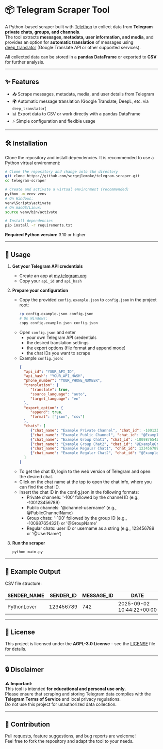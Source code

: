 # 📦 Telegram Scraper Tool

A Python-based scraper built with [Telethon](https://github.com/LonamiWebs/Telethon) to collect data from **Telegram private chats, groups, and channels**.  
The tool extracts **messages, metadata, user information, and media**, and provides an option for **automatic translation** of messages using [deep_translator](https://pypi.org/project/deep-translator/) (Google Translate API or other supported services).

All collected data can be stored in a **pandas DataFrame** or exported to **CSV** for further analysis.

---

## ✨ Features

- 📥 Scrape messages, metadata, media, and user details from Telegram  
- 🌍 Automatic message translation (Google Translate, DeepL, etc. via `deep_translator`)  
- 📊 Export data to CSV or work directly with a pandas DataFrame  
- ⚡ Simple configuration and flexible usage  

---

## 🛠 Installation


Clone the repository and install dependencies. It is recommended to use a Python virtual environment:

```bash
# Clone the repository and change into the directory
git clone https://github.com/sergejlembke/telegram-scraper.git
cd telegram-scraper

# Create and activate a virtual environment (recommended)
python -m venv venv
# On Windows:
venv\Scripts\activate
# On macOS/Linux:
source venv/bin/activate

# Install dependencies
pip install -r requirements.txt
```

**Required Python version:** 3.10 or higher

---

## 🚀 Usage

1. **Get your Telegram API credentials**  
   - Create an app at [my.telegram.org](https://my.telegram.org)  
   - Copy your `api_id` and `api_hash`

2. **Prepare your configuration**
    - Copy the provided `config.example.json` to `config.json` in the project root:
       ```bash
       cp config.example.json config.json
       # On Windows:
       copy config.example.json config.json
       ```
    - Open `config.json` and enter
       - your own Telegram API credentials
       - the desired translation settings
       - the export options (file format and append mode)
       - the chat IDs you want to scrape
    - Example `config.json`:
       ```json
      {
         "api_id": "YOUR_API_ID",
         "api_hash": "YOUR_API_HASH",
         "phone_number": "YOUR_PHONE_NUMBER",
         "translation": {
            "translate": true,
            "source_language": "auto",
            "target_language": "en"
         },
         "export_option": {
            "append": true,
            "format": ["json", "csv"]
         },
         "chats": [
            {"chat_name": "Example Private Channel", "chat_id": -100123456789},
            {"chat_name": "Example Public Channel", "chat_id": "@ExamplePublicChannelName"},
            {"chat_name": "Example Group Chat1", "chat_id": -100987654321},
            {"chat_name": "Example Group Chat2", "chat_id": "@ExampleGroupName"},
            {"chat_name": "Example Regular Chat1", "chat_id": 123456789},
            {"chat_name": "Example Regular Chat2", "chat_id": "@ExampleUserName"}
         ]
      }
       ```
   - To get the chat ID, login to the web version of Telegram and open the desired chat.
   - Click on the chat name at the top to open the chat info, where you can find the chat ID.
   - Insert the chat ID in the config.json in the following formats:
     - Private channels: '-100' followed by the channel ID (e.g., -100123456789)
     - Public channels: '@channel-username' (e.g., @PublicChannelName)
     - Group chats: '-100' followed by the group ID (e.g., -100987654321) or '@GroupName'
     - Regular chats: user ID or username as a string (e.g., 123456789 or '@UserName')

3. **Run the scraper**
   ```bash
   python main.py
   ```
---


## 📂 Example Output

CSV file structure:

| SENDER_NAME | SENDER_ID | MESSAGE_ID | DATE                      | MESSAGE          | TRANSLATED_MESSAGE | MEDIA_PATH                                                    |
|-------------|-----------|------------|---------------------------|------------------|--------------------|---------------------------------------------------------------|
| PythonLover | 123456789 | 742        | 2025-09-02 10:44:22+00:00 | Ich liebe Python | I love Python      | ./Scraped_Telegram_Data/PythonLover/PythonLover_photo_742.jpg |

---

## 📜 License

This project is licensed under the **AGPL-3.0 License** – see the [LICENSE]([LICENSE](https://www.gnu.org/licenses/agpl-3.0.en.html)) file for details.  

---

## 🔒 Disclaimer

⚠️ **Important:**  
This tool is intended **for educational and personal use only**.  
Please ensure that scraping and storing Telegram data complies with the **Telegram Terms of Service** and local privacy regulations.  
Do not use this project for unauthorized data collection.

---

## 🙌 Contribution

Pull requests, feature suggestions, and bug reports are welcome!  
Feel free to fork the repository and adapt the tool to your needs.  
